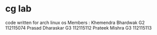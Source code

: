 # cg lab 
 code written for arch linux os 
 Members :
 Khemendra Bhardwak G2 112115074 
 Prasad Dharaskar   G3 112115112
 Prateek Mishra     G3 112115113
